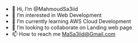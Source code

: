 - 👋 Hi, I’m @MahmoudSa3iid
- 👀 I’m interested in Web Development
- 🌱 I’m currently learning AWS Cloud Development
- 💞️ I’m looking to collaborate on Landing web page 
- 📫 How to reach me MaSa3iid@Gmail.com

<!---
MahmoudSa3iid/MahmoudSa3iid is a ✨ special ✨ repository because its `README.md` (this file) appears on your GitHub profile.
You can click the Preview link to take a look at your changes.
--->
